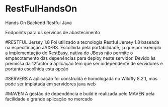 # RestFulHandsOn
Hands On Backend Restful Java

Endpoints para os servicos de abastecimento

#RESTFUL Jersey 1.8
Foi utilizado a tecnologia Restful Jersey 1.8 baseada na especificação JAX-RS. 
Escolhida pela portabilidade, ja que por exemplo a implementação do 
RestEasy, nativa do JBoss não permite o empacotamento das depenências para 
deploy neste servidor. Devido às premissa da 12factor a aplicação tem que ser 
independente de servidores e portanto escolhida esta opção

#SERVERS
A aplicação foi construída e homologada no Wildfly 8.2.1, mas pode ser implatada 
em servidores java web

#MAVEN
A gestão de dependência e build é realizada pelo MAVEN pela facilidade e
grande aplicação no mercado

